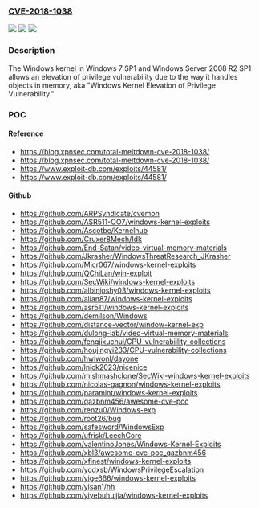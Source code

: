 ### [CVE-2018-1038](https://cve.mitre.org/cgi-bin/cvename.cgi?name=CVE-2018-1038)
![](https://img.shields.io/static/v1?label=Product&message=Windows&color=blue)
![](https://img.shields.io/static/v1?label=Version&message=n%2Fa&color=blue)
![](https://img.shields.io/static/v1?label=Vulnerability&message=Elevation%20of%20Privilege&color=brighgreen)

### Description

The Windows kernel in Windows 7 SP1 and Windows Server 2008 R2 SP1 allows an elevation of privilege vulnerability due to the way it handles objects in memory, aka "Windows Kernel Elevation of Privilege Vulnerability."

### POC

#### Reference
- https://blog.xpnsec.com/total-meltdown-cve-2018-1038/
- https://blog.xpnsec.com/total-meltdown-cve-2018-1038/
- https://www.exploit-db.com/exploits/44581/
- https://www.exploit-db.com/exploits/44581/

#### Github
- https://github.com/ARPSyndicate/cvemon
- https://github.com/ASR511-OO7/windows-kernel-exploits
- https://github.com/Ascotbe/Kernelhub
- https://github.com/Cruxer8Mech/Idk
- https://github.com/End-Satan/video-virtual-memory-materials
- https://github.com/Jkrasher/WindowsThreatResearch_JKrasher
- https://github.com/Micr067/windows-kernel-exploits
- https://github.com/QChiLan/win-exploit
- https://github.com/SecWiki/windows-kernel-exploits
- https://github.com/albinjoshy03/windows-kernel-exploits
- https://github.com/alian87/windows-kernel-exploits
- https://github.com/asr511/windows-kernel-exploits
- https://github.com/demilson/Windows
- https://github.com/distance-vector/window-kernel-exp
- https://github.com/dulong-lab/video-virtual-memory-materials
- https://github.com/fengjixuchui/CPU-vulnerabiility-collections
- https://github.com/houjingyi233/CPU-vulnerability-collections
- https://github.com/hwiwonl/dayone
- https://github.com/lnick2023/nicenice
- https://github.com/mishmashclone/SecWiki-windows-kernel-exploits
- https://github.com/nicolas-gagnon/windows-kernel-exploits
- https://github.com/paramint/windows-kernel-exploits
- https://github.com/qazbnm456/awesome-cve-poc
- https://github.com/renzu0/Windows-exp
- https://github.com/root26/bug
- https://github.com/safesword/WindowsExp
- https://github.com/ufrisk/LeechCore
- https://github.com/valentinoJones/Windows-Kernel-Exploits
- https://github.com/xbl3/awesome-cve-poc_qazbnm456
- https://github.com/xfinest/windows-kernel-exploits
- https://github.com/ycdxsb/WindowsPrivilegeEscalation
- https://github.com/yige666/windows-kernel-exploits
- https://github.com/yisan1/hh
- https://github.com/yiyebuhuijia/windows-kernel-exploits


